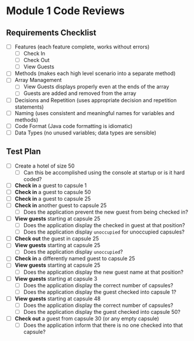 # Module 1 Code Reviews

## Requirements Checklist

- [ ] Features (each feature complete, works without errors)
  - [ ] Check In
  - [ ] Check Out
  - [ ] View Guests
- [ ] Methods (makes each high level scenario into a separate method)
- [ ] Array Management
  - [ ] View Guests displays properly even at the ends of the array
  - [ ] Guests are added and removed from the array
- [ ] Decisions and Repetition (uses appropriate decision and repetition statements)
- [ ] Naming (uses consistent and meaningful names for variables and methods)
- [ ] Code Format (Java code formatting is idiomatic)
- [ ] Data Types (no unused variables; data types are sensible)

## Test Plan

- [ ] Create a hotel of size 50
  - [ ] Can this be accomplished using the console at startup or is it hard coded?
- [ ] **Check in** a guest to capsule 1
- [ ] **Check in** a guest to capsule 50
- [ ] **Check in** a guest to capsule 25
- [ ] **Check in** another guest to capsule 25
  - [ ] Does the application prevent the new guest from being checked in?
- [ ] **View guests** starting at capsule 25
  - [ ] Does the application display the checked in guest at that position?
  - [ ] Does the application display `unoccupied` for unoccupied capsules?
- [ ] **Check out** the guest in capsule 25
- [ ] **View guests** starting at capsule 25
  - [ ] Does the application display `unoccupied`?
- [ ] **Check in** a differently named guest to capsule 25
- [ ] **View guests** starting at capsule 25
  - [ ] Does the application display the new guest name at that position?
- [ ] **View guests** starting at capsule 3
  - [ ] Does the application display the correct number of capsules?
  - [ ] Does the application display the guest checked into capsule 1?
- [ ] **View guests** starting at capsule 48
  - [ ] Does the application display the correct number of capsules?
  - [ ] Does the application display the guest checked into capsule 50?
- [ ] **Check out** a guest from capsule 30 (or any empty capsule)
  - [ ] Does the application inform that there is no one checked into that capsule?
